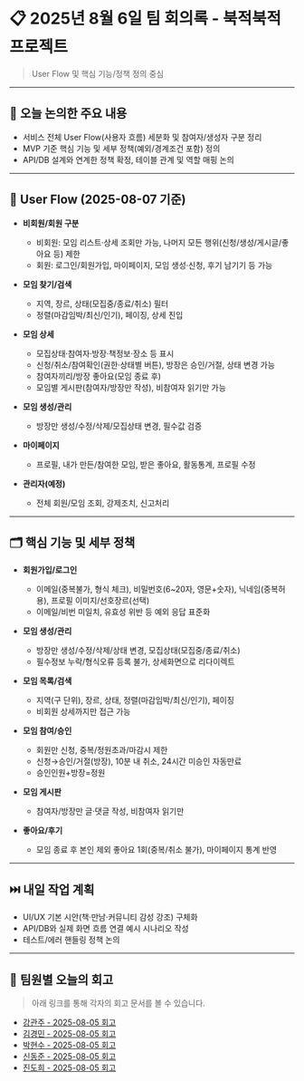 # 📋 2025년 8월 6일 팀 회의록 - 북적북적 프로젝트

> User Flow 및 핵심 기능/정책 정의 중심 

---

## 🧭 오늘 논의한 주요 내용

* 서비스 전체 User Flow(사용자 흐름) 세분화 및 참여자/생성자 구분 정리
* MVP 기준 핵심 기능 및 세부 정책(예외/경계조건 포함) 정의
* API/DB 설계와 연계한 정책 확정, 테이블 관계 및 역할 매핑 논의

---

## 🚦 User Flow (2025-08-07 기준)

* **비회원/회원 구분**

    * 비회원: 모임 리스트·상세 조회만 가능, 나머지 모든 행위(신청/생성/게시글/좋아요 등) 제한
    * 회원: 로그인/회원가입, 마이페이지, 모임 생성·신청, 후기 남기기 등 가능
* **모임 찾기/검색**

    * 지역, 장르, 상태(모집중/종료/취소) 필터
    * 정렬(마감임박/최신/인기), 페이징, 상세 진입
* **모임 상세**

    * 모집상태·참여자·방장·책정보·장소 등 표시
    * 신청/취소/참여확인(권한·상태별 버튼), 방장은 승인/거절, 상태 변경 가능
    * 참여자끼리/방장 좋아요(모임 종료 후)
    * 모임별 게시판(참여자/방장만 작성), 비참여자 읽기만 가능
* **모임 생성/관리**

    * 방장만 생성/수정/삭제/모집상태 변경, 필수값 검증
* **마이페이지**

    * 프로필, 내가 만든/참여한 모임, 받은 좋아요, 활동통계, 프로필 수정
* **관리자(예정)**

    * 전체 회원/모임 조회, 강제조치, 신고처리

---

## 🗂️ 핵심 기능 및 세부 정책

* **회원가입/로그인**

    * 이메일(중복불가, 형식 체크), 비밀번호(6\~20자, 영문+숫자), 닉네임(중복허용), 프로필 이미지/선호장르(선택)
    * 이메일/비번 미일치, 유효성 위반 등 예외 응답 표준화

* **모임 생성/관리**

    * 방장만 생성/수정/삭제/상태 변경, 모집상태(모집중/종료/취소)
    * 필수정보 누락/형식오류 등록 불가, 상세화면으로 리다이렉트

* **모임 목록/검색**

    * 지역(구 단위), 장르, 상태, 정렬(마감임박/최신/인기), 페이징
    * 비회원 상세까지만 접근 가능

* **모임 참여/승인**

    * 회원만 신청, 중복/정원초과/마감시 제한
    * 신청→승인/거절(방장), 10분 내 취소, 24시간 미승인 자동만료
    * 승인인원+방장=정원

* **모임 게시판**

    * 참여자/방장만 글·댓글 작성, 비참여자 읽기만

* **좋아요/후기**

    * 모임 종료 후 본인 제외 좋아요 1회(중복/취소 불가), 마이페이지 통계 반영

---

## ⏭️ 내일 작업 계획

* UI/UX 기본 시안(책·만남·커뮤니티 감성 강조) 구체화
* API/DB와 실제 화면 흐름 연결 예시 시나리오 작성
* 테스트/에러 핸들링 정책 논의

---
## 🧾 팀원별 오늘의 회고

> 아래 링크를 통해 각자의 회고 문서를 볼 수 있습니다.

* [강관주 - 2025-08-05 회고](https://github.com/Kanggwanju/project-docs/blob/main/meeting-notes)
* [김경민 - 2025-08-05 회고](https://github.com/minee0505/meetings/blob/main)
* [박현수 - 2025-08-05 회고](https://github.com/hsp64/memoir/blob/main/teamNextPage20250805)
* [신동준 - 2025-08-05 회고](https://github.com/sdj3959/my-retrospectives/tree/master/projects/202508BookJuk)
* [진도희 - 2025-08-05 회고](https://github.com/dohee-jin/project/blob/main/bookjuk/docs/meetings)